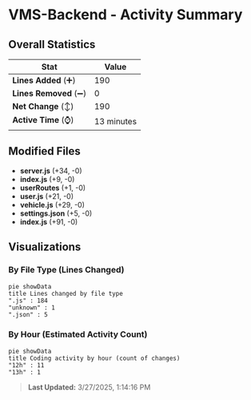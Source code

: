 # VMS-Backend - Activity Summary 

## Overall Statistics

| Stat                   | Value                                                             |
| ---------------------- | ----------------------------------------------------------------- |
| **Lines Added** (➕)   | 190                                          |
| **Lines Removed** (➖) | 0                                        |
| **Net Change** (↕)    | 190                |
| **Active Time** (⌚)   | 13 minutes |


## Modified Files
- **server.js** (+34, -0)
- **index.js** (+9, -0)
- **userRoutes** (+1, -0)
- **user.js** (+21, -0)
- **vehicle.js** (+29, -0)
- **settings.json** (+5, -0)
- **index.js** (+91, -0)

## Visualizations

### By File Type (Lines Changed)

```mermaid
pie showData
title Lines changed by file type
".js" : 184
"unknown" : 1
".json" : 5
```

### By Hour (Estimated Activity Count)

```mermaid
pie showData
title Coding activity by hour (count of changes)
"12h" : 11
"13h" : 1
```


> **Last Updated:** 3/27/2025, 1:14:16 PM
